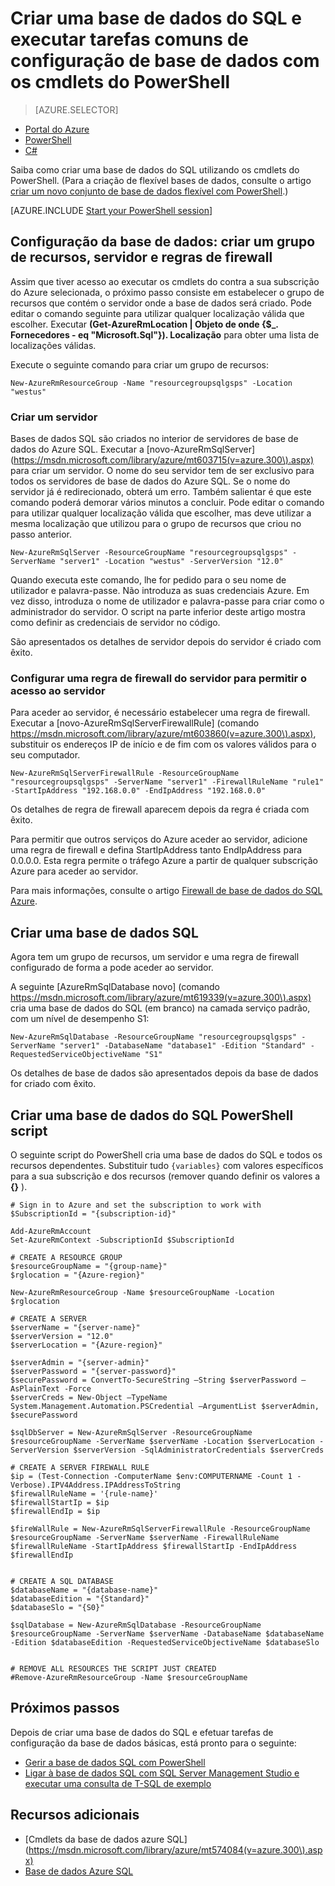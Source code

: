 <properties
    pageTitle="Configuração da nova base de dados SQL com o PowerShell | Microsoft Azure"
    description="Saiba como criar uma base de dados do SQL com PowerShell. Tarefas comuns de configuração da base de dados podem ser geridas durante os cmdlets do PowerShell."
    keywords="Criar nova base de dados sql, o programa de configuração da base de dados"
    services="sql-database"
    documentationCenter=""
    authors="stevestein"
    manager="jhubbard"
    editor="cgronlun"/>

<tags
    ms.service="sql-database"
    ms.devlang="NA"
    ms.topic="hero-article"
    ms.tgt_pltfrm="powershell"
    ms.workload="data-management"
    ms.date="08/19/2016"
    ms.author="sstein"/>

# <a name="create-a-sql-database-and-perform-common-database-setup-tasks-with-powershell-cmdlets"></a>Criar uma base de dados do SQL e executar tarefas comuns de configuração de base de dados com os cmdlets do PowerShell


> [AZURE.SELECTOR]
- [Portal do Azure](sql-database-get-started.md)
- [PowerShell](sql-database-get-started-powershell.md)
- [C#](sql-database-get-started-csharp.md)



Saiba como criar uma base de dados do SQL utilizando os cmdlets do PowerShell. (Para a criação de flexível bases de dados, consulte o artigo [criar um novo conjunto de base de dados flexível com PowerShell](sql-database-elastic-pool-create-powershell.md).)


[AZURE.INCLUDE [Start your PowerShell session](../../includes/sql-database-powershell.md)]

## <a name="database-setup-create-a-resource-group-server-and-firewall-rule"></a>Configuração da base de dados: criar um grupo de recursos, servidor e regras de firewall

Assim que tiver acesso ao executar os cmdlets do contra a sua subscrição do Azure selecionada, o próximo passo consiste em estabelecer o grupo de recursos que contém o servidor onde a base de dados será criado. Pode editar o comando seguinte para utilizar qualquer localização válida que escolher. Executar **(Get-AzureRmLocation | Objeto de onde {$_. Fornecedores - eq "Microsoft.Sql"}). Localização** para obter uma lista de localizações válidas.

Execute o seguinte comando para criar um grupo de recursos:

    New-AzureRmResourceGroup -Name "resourcegroupsqlgsps" -Location "westus"


### <a name="create-a-server"></a>Criar um servidor

Bases de dados SQL são criados no interior de servidores de base de dados do Azure SQL. Executar a [novo-AzureRmSqlServer] (https://msdn.microsoft.com/library/azure/mt603715(v=azure.300\).aspx) para criar um servidor. O nome do seu servidor tem de ser exclusivo para todos os servidores de base de dados do Azure SQL. Se o nome do servidor já é redirecionado, obterá um erro. Também salientar é que este comando poderá demorar vários minutos a concluir. Pode editar o comando para utilizar qualquer localização válida que escolher, mas deve utilizar a mesma localização que utilizou para o grupo de recursos que criou no passo anterior.

    New-AzureRmSqlServer -ResourceGroupName "resourcegroupsqlgsps" -ServerName "server1" -Location "westus" -ServerVersion "12.0"

Quando executa este comando, lhe for pedido para o seu nome de utilizador e palavra-passe. Não introduza as suas credenciais Azure. Em vez disso, introduza o nome de utilizador e palavra-passe para criar como o administrador do servidor. O script na parte inferior deste artigo mostra como definir as credenciais de servidor no código.

São apresentados os detalhes de servidor depois do servidor é criado com êxito.

### <a name="configure-a-server-firewall-rule-to-allow-access-to-the-server"></a>Configurar uma regra de firewall do servidor para permitir o acesso ao servidor

Para aceder ao servidor, é necessário estabelecer uma regra de firewall. Executar a [novo-AzureRmSqlServerFirewallRule] (comando https://msdn.microsoft.com/library/azure/mt603860(v=azure.300\).aspx), substituir os endereços IP de início e de fim com os valores válidos para o seu computador.

    New-AzureRmSqlServerFirewallRule -ResourceGroupName "resourcegroupsqlgsps" -ServerName "server1" -FirewallRuleName "rule1" -StartIpAddress "192.168.0.0" -EndIpAddress "192.168.0.0"

Os detalhes de regra de firewall aparecem depois da regra é criada com êxito.

Para permitir que outros serviços do Azure aceder ao servidor, adicione uma regra de firewall e defina StartIpAddress tanto EndIpAddress para 0.0.0.0. Esta regra permite o tráfego Azure a partir de qualquer subscrição Azure para aceder ao servidor.

Para mais informações, consulte o artigo [Firewall de base de dados do SQL Azure](sql-database-firewall-configure.md).


## <a name="create-a-sql-database"></a>Criar uma base de dados SQL

Agora tem um grupo de recursos, um servidor e uma regra de firewall configurado de forma a pode aceder ao servidor.

A seguinte [AzureRmSqlDatabase novo] (comando https://msdn.microsoft.com/library/azure/mt619339(v=azure.300\).aspx) cria uma base de dados do SQL (em branco) na camada serviço padrão, com um nível de desempenho S1:


    New-AzureRmSqlDatabase -ResourceGroupName "resourcegroupsqlgsps" -ServerName "server1" -DatabaseName "database1" -Edition "Standard" -RequestedServiceObjectiveName "S1"


Os detalhes de base de dados são apresentados depois da base de dados for criado com êxito.

## <a name="create-a-sql-database-powershell-script"></a>Criar uma base de dados do SQL PowerShell script

O seguinte script do PowerShell cria uma base de dados do SQL e todos os recursos dependentes. Substituir tudo `{variables}` com valores específicos para a sua subscrição e dos recursos (remover quando definir os valores a **{}** ).

    # Sign in to Azure and set the subscription to work with
    $SubscriptionId = "{subscription-id}"

    Add-AzureRmAccount
    Set-AzureRmContext -SubscriptionId $SubscriptionId

    # CREATE A RESOURCE GROUP
    $resourceGroupName = "{group-name}"
    $rglocation = "{Azure-region}"
    
    New-AzureRmResourceGroup -Name $resourceGroupName -Location $rglocation
    
    # CREATE A SERVER
    $serverName = "{server-name}"
    $serverVersion = "12.0"
    $serverLocation = "{Azure-region}"
    
    $serverAdmin = "{server-admin}"
    $serverPassword = "{server-password}" 
    $securePassword = ConvertTo-SecureString –String $serverPassword –AsPlainText -Force
    $serverCreds = New-Object –TypeName System.Management.Automation.PSCredential –ArgumentList $serverAdmin, $securePassword
    
    $sqlDbServer = New-AzureRmSqlServer -ResourceGroupName $resourceGroupName -ServerName $serverName -Location $serverLocation -ServerVersion $serverVersion -SqlAdministratorCredentials $serverCreds
    
    # CREATE A SERVER FIREWALL RULE
    $ip = (Test-Connection -ComputerName $env:COMPUTERNAME -Count 1 -Verbose).IPV4Address.IPAddressToString
    $firewallRuleName = '{rule-name}'
    $firewallStartIp = $ip
    $firewallEndIp = $ip
    
    $fireWallRule = New-AzureRmSqlServerFirewallRule -ResourceGroupName $resourceGroupName -ServerName $serverName -FirewallRuleName $firewallRuleName -StartIpAddress $firewallStartIp -EndIpAddress $firewallEndIp
    
    
    # CREATE A SQL DATABASE
    $databaseName = "{database-name}"
    $databaseEdition = "{Standard}"
    $databaseSlo = "{S0}"
    
    $sqlDatabase = New-AzureRmSqlDatabase -ResourceGroupName $resourceGroupName -ServerName $serverName -DatabaseName $databaseName -Edition $databaseEdition -RequestedServiceObjectiveName $databaseSlo
    
   
    # REMOVE ALL RESOURCES THE SCRIPT JUST CREATED
    #Remove-AzureRmResourceGroup -Name $resourceGroupName






## <a name="next-steps"></a>Próximos passos
Depois de criar uma base de dados do SQL e efetuar tarefas de configuração da base de dados básicas, está pronto para o seguinte:

- [Gerir a base de dados SQL com PowerShell](sql-database-manage-powershell.md)
- [Ligar à base de dados SQL com SQL Server Management Studio e executar uma consulta de T-SQL de exemplo](sql-database-connect-query-ssms.md)


## <a name="additional-resources"></a>Recursos adicionais

- [Cmdlets da base de dados azure SQL] (https://msdn.microsoft.com/library/azure/mt574084(v=azure.300\).aspx)
- [Base de dados Azure SQL](https://azure.microsoft.com/documentation/services/sql-database/)
